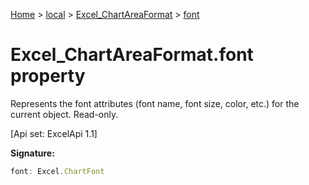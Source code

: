 [Home](./index) &gt; [local](local.md) &gt; [Excel\_ChartAreaFormat](local.excel_chartareaformat.md) &gt; [font](local.excel_chartareaformat.font.md)

# Excel\_ChartAreaFormat.font property

Represents the font attributes (font name, font size, color, etc.) for the current object. Read-only. 

 \[Api set: ExcelApi 1.1\]

**Signature:**
```javascript
font: Excel.ChartFont
```
